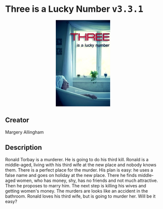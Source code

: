 
# Three is a Lucky Number <kbd>v3.3.1</kbd>

<center>
  <img src="./cover-1024.jpg"/>
</center>

## Creator
Margery Allingham

## Description
<p>Ronald Torbay is a murderer. He is going to do his third kill. Ronald is a middle-aged, living with his third wife at the new place and nobody knows them. There is a perfect place for the murder.
His plan is easy: he uses a false name and goes on holiday at the new place. There he finds middle-aged women, who has money, shy, has no friends and not much attractive. Then he proposes to marry him. The next step is killing his wives and getting women's money. The murders are looks like an accident in the bathroom. Ronald loves his third wife, but is going to murder her. Will be it easy?</p>
